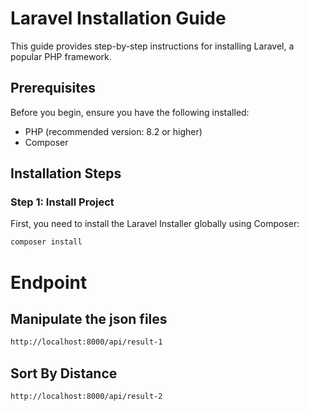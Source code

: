 # Laravel Installation Guide

This guide provides step-by-step instructions for installing Laravel, a popular PHP framework.

## Prerequisites

Before you begin, ensure you have the following installed:

- PHP (recommended version: 8.2 or higher)
- Composer

## Installation Steps

### Step 1: Install Project
First, you need to install the Laravel Installer globally using Composer:

```bash
composer install
```


# Endpoint
## Manipulate the json files 

```bash
http://localhost:8000/api/result-1
```

## Sort By Distance 

```bash
http://localhost:8000/api/result-2
```